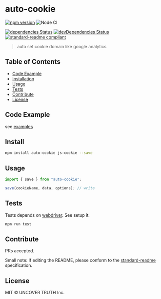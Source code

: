 # auto-cookie

[![npm version][npm-image]][npm-url]
![Node CI](https://github.com/harikitech/auto-cookie/workflows/Node%20CI/badge.svg)

[![dependencies Status](https://david-dm.org/harikitech/auto-cookie/status.svg)](https://david-dm.org/harikitech/auto-cookie)
[![devDependencies Status](https://david-dm.org/harikitech/auto-cookie/dev-status.svg)](https://david-dm.org/harikitech/auto-cookie?type=dev)
[![standard-readme compliant](https://img.shields.io/badge/standard--readme-OK-green.svg?style=flat-square)](https://github.com/RichardLitt/standard-readme)

> auto set cookie domain like google analytics

## Table of Contents

- [Code Example](#code-example)
- [Installation](#install)
- [Usage](#usage)
- [Tests](#tests)
- [Contribute](#contribute)
- [License](#license)

## Code Example

see [examples](https://github.com/harikitech/auto-cookie/tree/master/example)

## Install

```sh
npm install auto-cookie js-cookie --save
```

## Usage

```js
import { save } from "auto-cookie";

save(cookieName, data, options); // write
```

## Tests

Tests depends on [webdriver](http://webdriver.io/).
See setup it.

```sh
npm run test
```

## Contribute

PRs accepted.

Small note: If editing the README, please conform to the [standard-readme](https://github.com/RichardLitt/standard-readme) specification.

## License

MIT © UNCOVER TRUTH Inc.

[npm-image]: https://badge.fury.io/js/auto-cookie.svg
[npm-url]: https://www.npmjs.com/package/auto-cookie
